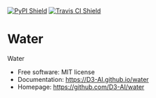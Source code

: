[![PyPI Shield](https://img.shields.io/pypi/v/water.svg)](https://pypi.python.org/pypi/water)
[![Travis CI Shield](https://travis-ci.org/D3-AI/water.svg?branch=master)](https://travis-ci.org/D3-AI/water)

# Water

Water

- Free software: MIT license
- Documentation: https://D3-AI.github.io/water
- Homepage: https://github.com/D3-AI/water
